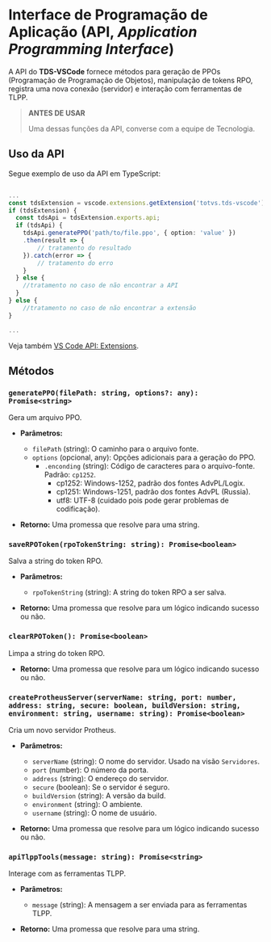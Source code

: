 # Interface de Programação de Aplicação (API, _Application Programming Interface_)

A API do **TDS-VSCode** fornece métodos para geração de PPOs (Programação de Programação de Objetos), manipulação de tokens RPO, registra uma nova conexão (servidor) e interação com ferramentas de TLPP.

> **ANTES DE USAR**
>
> Uma dessas funções da API, converse com a equipe de Tecnologia.

## Uso da API

Segue exemplo de uso da API em TypeScript:

```typescript

...
const tdsExtension = vscode.extensions.getExtension('totvs.tds-vscode');
if (tdsExtension) {
  const tdsApi = tdsExtension.exports.api;
  if (tdsApi) {
	tdsApi.generatePPO('path/to/file.ppo', { option: 'value' })
	.then(result => {
		// tratamento do resultado
	}).catch(error => {
		// tratamento do erro
	}
  } else {
	//tratamento no caso de não encontrar a API
  }
} else {
	//tratamento no caso de não encontrar a extensão
}

...
```

Veja também [VS Code API: Extensions](https://code.visualstudio.com/api/references/vscode-api#extensions).

## Métodos

### `generatePPO(filePath: string, options?: any): Promise<string>`

Gera um arquivo PPO.

- **Parâmetros:**
    - `filePath` (string): O caminho para o arquivo fonte.
    - `options` (opcional, any): Opções adicionais para a geração do PPO.
        - `.enconding` (string): Código de caracteres para o arquivo-fonte. Padrão: `cp1252`.
            - cp1252: Windows-1252, padrão dos fontes AdvPL/Logix.
            - cp1251: Windows-1251, padrão dos fontes AdvPL (Russia).
            - utf8: UTF-8 (cuidado pois pode gerar problemas de codificação).

- **Retorno:** Uma promessa que resolve para uma string.

### `saveRPOToken(rpoTokenString: string): Promise<boolean>`

Salva a string do token RPO.

- **Parâmetros:**
    - `rpoTokenString` (string): A string do token RPO a ser salva.

- **Retorno:** Uma promessa que resolve para um lógico indicando sucesso ou não.

### `clearRPOToken(): Promise<boolean>`

Limpa a string do token RPO.

- **Retorno:** Uma promessa que resolve para um lógico indicando sucesso ou não.

### `createProtheusServer(serverName: string, port: number, address: string, secure: boolean, buildVersion: string, environment: string, username: string): Promise<boolean>`

Cria um novo servidor Protheus.

- **Parâmetros:**
    - `serverName` (string): O nome do servidor. Usado na visão `Servidores`.
    - `port` (number): O número da porta.
    - `address` (string): O endereço do servidor.
    - `secure` (boolean): Se o servidor é seguro.
    - `buildVersion` (string): A versão da build.
    - `environment` (string): O ambiente.
    - `username` (string): O nome de usuário.

- **Retorno:** Uma promessa que resolve para um lógico indicando sucesso ou não.

### `apiTlppTools(message: string): Promise<string>`

Interage com as ferramentas TLPP.

- **Parâmetros:**
    - `message` (string): A mensagem a ser enviada para as ferramentas TLPP.

- **Retorno:** Uma promessa que resolve para uma string.
